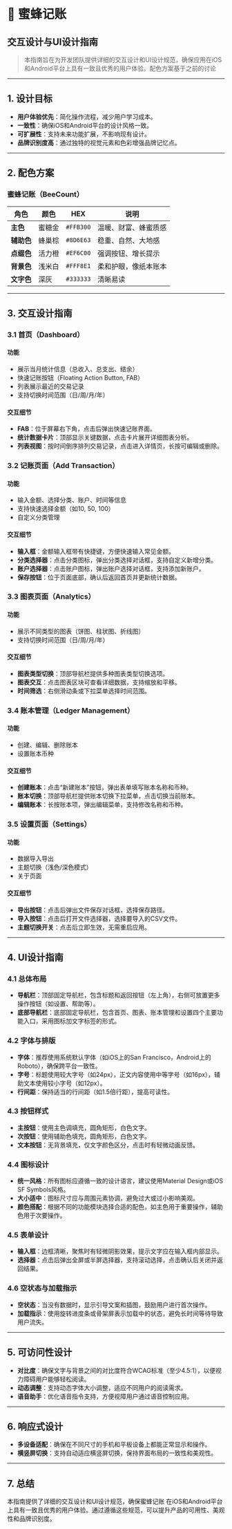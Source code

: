 # 🐝 蜜蜂记账

## 交互设计与UI设计指南

> 本指南旨在为开发团队提供详细的交互设计和UI设计规范，确保应用在iOS和Android平台上具有一致且优秀的用户体验。配色方案基于之前的讨论

---

## 1. 设计目标

- **用户体验优先**：简化操作流程，减少用户学习成本。
- **一致性**：确保iOS和Android平台的设计风格一致。
- **可扩展性**：支持未来功能扩展，不影响现有设计。
- **品牌识别度高**：通过独特的视觉元素和色彩增强品牌记忆点。

---

## 2. 配色方案

### 蜜蜂记账（BeeCount）

| 角色 | 颜色 | HEX | 说明 |
|------|------|-----|------|
| **主色** | 蜜糖金 | `#FFB300` | 温暖、财富、蜂蜜质感 |
| **辅助色** | 蜂巢棕 | `#8D6E63` | 稳重、自然、大地感 |
| **点缀色** | 活力橙 | `#EF6C00` | 强调按钮、增长提示 |
| **背景色** | 浅米白 | `#FFF8E1` | 柔和护眼，像纸本账本 |
| **文字色** | 深灰 | `#333333` | 清晰易读 |

---

## 3. 交互设计指南

### 3.1 首页（Dashboard）

#### 功能

- 展示当月统计信息（总收入、总支出、结余）
- 快速记账按钮（Floating Action Button, FAB）
- 列表展示最近的交易记录
- 支持切换时间范围（日/周/月/年）

#### 交互细节

- **FAB**：位于屏幕右下角，点击后弹出快速记账界面。
- **统计数据卡片**：顶部显示关键数据，点击卡片展开详细图表分析。
- **列表视图**：按时间倒序排列交易记录，点击进入详情页，长按可编辑或删除。

### 3.2 记账页面（Add Transaction）

#### 功能

- 输入金额、选择分类、账户、时间等信息
- 支持快速选择金额（如10, 50, 100）
- 自定义分类管理

#### 交互细节

- **输入框**：金额输入框带有快捷键，方便快速输入常见金额。
- **分类选择器**：点击分类图标，弹出分类选择对话框，支持自定义新增分类。
- **账户选择器**：点击账户图标，弹出账户选择对话框，支持添加新账户。
- **保存按钮**：位于页面底部，确认后返回首页并更新统计数据。

### 3.3 图表页面（Analytics）

#### 功能

- 展示不同类型的图表（饼图、柱状图、折线图）
- 支持切换时间范围（日/周/月/年）

#### 交互细节

- **图表类型切换**：顶部导航栏提供多种图表类型切换选项。
- **图表交互**：点击图表区块可查看详细数据，支持缩放和平移。
- **时间筛选**：右侧滑动条或下拉菜单选择时间范围。

### 3.4 账本管理（Ledger Management）

#### 功能

- 创建、编辑、删除账本
- 设置账本币种

#### 交互细节

- **创建账本**：点击“新建账本”按钮，弹出表单填写账本名称和币种。
- **账本切换**：顶部导航栏提供账本切换下拉菜单，点击切换当前账本。
- **编辑账本**：长按账本项，弹出编辑菜单，支持修改名称和币种。

### 3.5 设置页面（Settings）

#### 功能

- 数据导入导出
- 主题切换（浅色/深色模式）
- 关于页面

#### 交互细节

- **导出按钮**：点击后弹出文件保存对话框，选择保存路径。
- **导入按钮**：点击后打开文件选择器，选择要导入的CSV文件。
- **主题切换开关**：点击后立即生效，无需重启应用。

---

## 4. UI设计指南

### 4.1 总体布局

- **导航栏**：顶部固定导航栏，包含标题和返回按钮（左上角），右侧可放置更多操作按钮（如设置、帮助等）。
- **底部导航栏**：底部固定导航栏，包含首页、图表、账本管理和设置四个主要功能入口，采用图标加文字标签的形式。

### 4.2 字体与排版

- **字体**：推荐使用系统默认字体（如iOS上的San Francisco，Android上的Roboto），确保跨平台一致性。
- **字号**：标题使用较大字号（如24px），正文内容使用中等字号（如16px），辅助文本使用较小字号（如12px）。
- **行间距**：保持适当的行间距（如1.5倍行距），提高可读性。

### 4.3 按钮样式

- **主按钮**：使用主色调填充，圆角矩形，白色文字。
- **次按钮**：使用辅助色填充，圆角矩形，白色文字。
- **文本按钮**：无背景填充，仅文字颜色区分，点击时有轻微动画反馈。

### 4.4 图标设计

- **统一风格**：所有图标应遵循一致的设计语言，建议使用Material Design或iOS SF Symbols风格。
- **大小适中**：图标尺寸应与周围元素协调，避免过大或过小影响美观。
- **颜色搭配**：根据不同的功能模块选择合适的配色，如主色用于重要操作，辅助色用于次要操作。

### 4.5 表单设计

- **输入框**：边框清晰，聚焦时有轻微阴影效果，提示文字应在输入框内部显示。
- **选择器**：点击后弹出全屏或半屏选择器，支持滚动选择，点击确认后关闭并返回结果。

### 4.6 空状态与加载指示

- **空状态**：当没有数据时，显示引导文案和插图，鼓励用户进行首次操作。
- **加载指示**：使用旋转进度条或骨架屏表示加载中的状态，避免长时间等待导致用户流失。

---

## 5. 可访问性设计

- **对比度**：确保文字与背景之间的对比度符合WCAG标准（至少4.5:1），以便视力障碍用户能够轻松阅读。
- **动态调整**：支持动态字体大小调整，适应不同用户的阅读需求。
- **语音助手**：优化语音指令支持，方便视障用户通过语音控制应用。

---

## 6. 响应式设计

- **多设备适配**：确保在不同尺寸的手机和平板设备上都能正常显示和操作。
- **横竖屏切换**：支持自动适应横竖屏切换，保持界面布局的一致性和美观性。

---

## 7. 总结

本指南提供了详细的交互设计和UI设计规范，确保蜜蜂记账 在iOS和Android平台上具有一致且优秀的用户体验。通过遵循这些规范，可以提升产品的可用性、美观性和品牌识别度。
